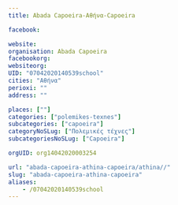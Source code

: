 ```yaml
---
title: Abada Capoeira-Αθήνα-Capoeira

facebook:

website:
organisation: Abada Capoeira
facebookorg:
websiteorg:
UID: "07042020140539school"
cities: "Αθήνα"
perioxi: ""
address: ""

places: [""]
categories: ["polemikes-texnes"]
subcategories: ["capoeira"]
categoryNoSLug: ["Πολεμικές τέχνες"]
subcategoriesNoSLug: ["Capoeira"]

orgUID: org14042020003254

url: "abada-capoeira-athina-capoeira/athina//"
slug: "abada-capoeira-athina-capoeira"
aliases:
    - /07042020140539school
---
```





